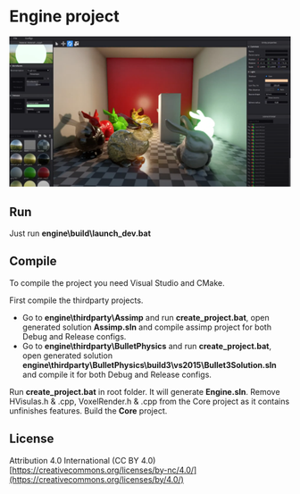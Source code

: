 Engine project
=============

![repoimg](https://github.com/romasm/engine/blob/master/repo_img.png?raw=true)

Run
--------
Just run **engine\build\launch_dev.bat** 

Compile
--------
To compile the project you need Visual Studio and CMake.

First compile the thirdparty projects.
- Go to **engine\thirdparty\Assimp** and run **create_project.bat**, open generated solution **Assimp.sln** and compile assimp project for both Debug and Release configs.
- Go to **engine\thirdparty\BulletPhysics** and run **create_project.bat**, open generated solution **engine\thirdparty\BulletPhysics\build3\vs2015\Bullet3Solution.sln** and compile it for both Debug and Release configs.

Run **create_project.bat** in root folder. It will generate **Engine.sln**. Remove HVisulas.h & .cpp, VoxelRender.h & .cpp from the Core project as it contains unfinishes features. Build the **Core** project.

License
--------

Attribution 4.0 International (CC BY 4.0)
[https://creativecommons.org/licenses/by-nc/4.0/](https://creativecommons.org/licenses/by/4.0/)

